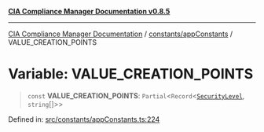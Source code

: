 [**CIA Compliance Manager Documentation v0.8.5**](../../../README.md)

***

[CIA Compliance Manager Documentation](../../../modules.md) / [constants/appConstants](../README.md) / VALUE\_CREATION\_POINTS

# Variable: VALUE\_CREATION\_POINTS

> `const` **VALUE\_CREATION\_POINTS**: `Partial`\<`Record`\<[`SecurityLevel`](../../../types/cia/type-aliases/SecurityLevel.md), `string`[]\>\>

Defined in: [src/constants/appConstants.ts:224](https://github.com/Hack23/cia-compliance-manager/blob/3ae0301247f765ba03c8c0fe645db4718bb8af76/src/constants/appConstants.ts#L224)
